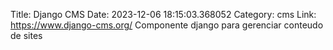 Title: Django CMS
Date: 2023-12-06 18:15:03.368052
Category: cms
Link: https://www.django-cms.org/
Componente django para gerenciar conteudo de sites
